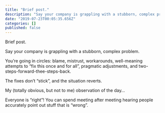 ```yaml
---
title: "Brief post."
description: "Say your company is grappling with a stubborn, complex problem."
date: "2019-07-23T00:05:35.656Z"
categories: []
published: false
---
```


  

Brief post.

Say your company is grappling with a stubborn, complex problem.

You’re going in circles: blame, mistrust, workarounds, well-meaning attempts to “fix this once and for all”, pragmatic adjustments, and two-steps-forward-thee-steps-back. 

The fixes don’t “stick”, and the situation reverts. 

My (totally obvious, but not to me) observation of the day…

Everyone is “right”! You can spend meeting after meeting hearing people accurately point out stuff that is “wrong”.
